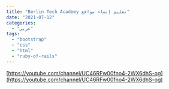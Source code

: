 ```yaml
---
title: "Berlin Tech Academy تعليم إنشاء مواقع"
date: "2021-07-12"
categories:
  - "عربي"
tags:
  - "bootstrap"
  - "css"
  - "html"
  - "ruby-of-rails"
---
```


[https://youtube.com/channel/UC46RFw00fno4-2WX6dhS-og](https://youtube.com/channel/UC46RFw00fno4-2WX6dhS-og)

